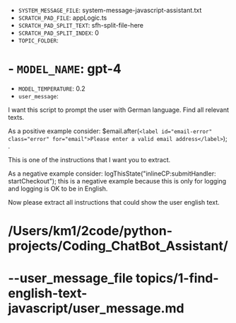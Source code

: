 - `SYSTEM_MESSAGE_FILE`: system-message-javascript-assistant.txt
- `SCRATCH_PAD_FILE`: appLogic.ts
- `SCRATCH_PAD_SPLIT_TEXT`: sfh-split-file-here
- `SCRATCH_PAD_SPLIT_INDEX`: 0
- `TOPIC_FOLDER`: 
 # - `MODEL_NAME`: gpt-4
- `MODEL_TEMPERATURE`: 0.2 
- `user_message`: 

I want this script to prompt the user with German language.
Find all relevant texts.

As a positive example consider:
$email.after(`<label id="email-error" class="error" for="email">Please enter a valid email address</label>`); .

This is one of the instructions that I want you to extract.

As a negative example consider:
logThisState("inlineCP:submitHandler: startCheckout");
this is a negative example because this is only for logging and logging is OK to be in English.

Now please extract all instructions that could show the user english text.

 # /Users/km1/2code/python-projects/Coding_ChatBot_Assistant/
 # --user_message_file topics/1-find-english-text-javascript/user_message.md